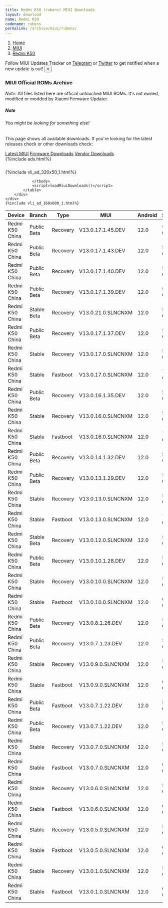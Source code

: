```yaml
---
title: Redmi K50 (rubens) MIUI Downloads
layout: download
name: Redmi K50
codename: rubens
permalink: /archive/miui/rubens/
---
```

<nav aria-label="breadcrumb">
    <ol class="breadcrumb">
        <li class="breadcrumb-item"><a href="/">Home</a></li>
        <li class="breadcrumb-item"><a href="/miui/">MIUI</a></li>
        <li class="breadcrumb-item active" aria-current="page"><a href="/miui/rubens/">Redmi K50</a></li>
    </ol>
</nav>
<div class="alert alert-primary alert-dismissible fade show" role="alert">
    Follow MIUI Updates Tracker on <a href="https://t.me/MIUIUpdatesTracker" class="alert-link">Telegram</a>
     or <a href="https://twitter.com/MiFwUpdater" class="alert-link">Twitter</a> to get notified when a new update is out!
    <button type="button" class="close" data-dismiss="alert" aria-label="Close">
        <span aria-hidden="true">&times;</span>
    </button>
</div>

### MIUI Official ROMs Archive
*Note*: All files listed here are official untouched MIUI ROMs. It's not owned, modified or modded by Xiaomi Firmware Updater.
<div class="card">
  <div class="card-body">
    <h5 class="card-title">Note</h5>
    <h6 class="card-subtitle mb-2 text-muted">You might be looking for something else!</h6>
    <p class="card-text">This page shows all available downloads.
     If you're looking for the latest releases check or other downloads check:</p>
    <a href="/miui/rubens/" class="card-link">Latest MIUI</a>
    <a href="/firmware/rubens/" class="card-link">Firmware Downloads</a>
    <a href="/vendor/rubens/" class="card-link">Vendor Downloads</a>
  </div>
</div>
{%include ads.html%}
<div class="row justify-content-center">
    <div class="col-10">
        <div class="table-responsive-md" style="margin-top: 25px;">
            {%include vli_ad_320x50_1.html%}
            <table id="miui" class="display dt-responsive nowrap compact table table-striped table-hover table-sm">
                <thead class="thead-dark">
                    <tr>
                        <th data-ref="device">Device</th>
                        <th data-ref="branch">Branch</th>
                        <th data-ref="type">Type</th>
                        <th data-ref="miui">MIUI</th>
                        <th data-ref="android">Android</th>
                        <th data-ref="size">Size</th>
                        <th data-ref="size">Date</th>
                        <th data-ref="link">Link</th>
                    </tr>
                </thead>
                <tbody>
                <tr><td>Redmi K50 China</td><td>Public Beta</td><td>Recovery</td><td>V13.0.17.1.45.DEV</td><td>12.0</td><td>5.2 GB</td><td>2022-07-08</td><td><a href="/miui/rubens/public beta/V13.0.17.1.45.DEV/">Download</a></td></tr>
<tr><td>Redmi K50 China</td><td>Public Beta</td><td>Recovery</td><td>V13.0.17.1.43.DEV</td><td>12.0</td><td>5.2 GB</td><td>2022-07-01</td><td><a href="/miui/rubens/public beta/V13.0.17.1.43.DEV/">Download</a></td></tr>
<tr><td>Redmi K50 China</td><td>Public Beta</td><td>Recovery</td><td>V13.0.17.1.40.DEV</td><td>12.0</td><td>5.2 GB</td><td>2022-06-24</td><td><a href="/miui/rubens/public beta/V13.0.17.1.40.DEV/">Download</a></td></tr>
<tr><td>Redmi K50 China</td><td>Public Beta</td><td>Recovery</td><td>V13.0.17.1.39.DEV</td><td>12.0</td><td>5.1 GB</td><td>2022-06-17</td><td><a href="/miui/rubens/public beta/V13.0.17.1.39.DEV/">Download</a></td></tr>
<tr><td>Redmi K50 China</td><td>Stable Beta</td><td>Recovery</td><td>V13.0.21.0.SLNCNXM</td><td>12.0</td><td>5.2 GB</td><td>2022-06-17</td><td><a href="/miui/rubens/stable beta/V13.0.21.0.SLNCNXM/">Download</a></td></tr>
<tr><td>Redmi K50 China</td><td>Public Beta</td><td>Recovery</td><td>V13.0.17.1.37.DEV</td><td>12.0</td><td>5.1 GB</td><td>2022-06-10</td><td><a href="/miui/rubens/public beta/V13.0.17.1.37.DEV/">Download</a></td></tr>
<tr><td>Redmi K50 China</td><td>Stable</td><td>Recovery</td><td>V13.0.17.0.SLNCNXM</td><td>12.0</td><td>5.2 GB</td><td>2022-06-03</td><td><a href="/miui/rubens/stable/V13.0.17.0.SLNCNXM/">Download</a></td></tr>
<tr><td>Redmi K50 China</td><td>Stable</td><td>Fastboot</td><td>V13.0.17.0.SLNCNXM</td><td>12.0</td><td>7.1 GB</td><td>2022-05-30</td><td><a href="/miui/rubens/stable/V13.0.17.0.SLNCNXM/">Download</a></td></tr>
<tr><td>Redmi K50 China</td><td>Public Beta</td><td>Recovery</td><td>V13.0.16.1.35.DEV</td><td>12.0</td><td>5.0 GB</td><td>2022-05-27</td><td><a href="/miui/rubens/public beta/V13.0.16.1.35.DEV/">Download</a></td></tr>
<tr><td>Redmi K50 China</td><td>Stable</td><td>Recovery</td><td>V13.0.16.0.SLNCNXM</td><td>12.0</td><td>5.0 GB</td><td>2022-05-24</td><td><a href="/miui/rubens/stable/V13.0.16.0.SLNCNXM/">Download</a></td></tr>
<tr><td>Redmi K50 China</td><td>Stable</td><td>Fastboot</td><td>V13.0.16.0.SLNCNXM</td><td>12.0</td><td>7.0 GB</td><td>2022-05-22</td><td><a href="/miui/rubens/stable/V13.0.16.0.SLNCNXM/">Download</a></td></tr>
<tr><td>Redmi K50 China</td><td>Public Beta</td><td>Recovery</td><td>V13.0.14.1.32.DEV</td><td>12.0</td><td>5.1 GB</td><td>2022-05-20</td><td><a href="/miui/rubens/public beta/V13.0.14.1.32.DEV/">Download</a></td></tr>
<tr><td>Redmi K50 China</td><td>Public Beta</td><td>Recovery</td><td>V13.0.13.1.29.DEV</td><td>12.0</td><td>5.0 GB</td><td>2022-05-13</td><td><a href="/miui/rubens/public beta/V13.0.13.1.29.DEV/">Download</a></td></tr>
<tr><td>Redmi K50 China</td><td>Stable</td><td>Recovery</td><td>V13.0.13.0.SLNCNXM</td><td>12.0</td><td>5.0 GB</td><td>2022-05-07</td><td><a href="/miui/rubens/stable/V13.0.13.0.SLNCNXM/">Download</a></td></tr>
<tr><td>Redmi K50 China</td><td>Stable</td><td>Fastboot</td><td>V13.0.13.0.SLNCNXM</td><td>12.0</td><td>7.0 GB</td><td>2022-05-05</td><td><a href="/miui/rubens/stable/V13.0.13.0.SLNCNXM/">Download</a></td></tr>
<tr><td>Redmi K50 China</td><td>Stable Beta</td><td>Recovery</td><td>V13.0.12.0.SLNCNXM</td><td>12.0</td><td>5.1 GB</td><td>2022-04-30</td><td><a href="/miui/rubens/stable beta/V13.0.12.0.SLNCNXM/">Download</a></td></tr>
<tr><td>Redmi K50 China</td><td>Public Beta</td><td>Recovery</td><td>V13.0.10.1.28.DEV</td><td>12.0</td><td>5.1 GB</td><td>2022-04-29</td><td><a href="/miui/rubens/public beta/V13.0.10.1.28.DEV/">Download</a></td></tr>
<tr><td>Redmi K50 China</td><td>Stable</td><td>Recovery</td><td>V13.0.10.0.SLNCNXM</td><td>12.0</td><td>5.0 GB</td><td>2022-04-22</td><td><a href="/miui/rubens/stable/V13.0.10.0.SLNCNXM/">Download</a></td></tr>
<tr><td>Redmi K50 China</td><td>Stable</td><td>Fastboot</td><td>V13.0.10.0.SLNCNXM</td><td>12.0</td><td>6.9 GB</td><td>2022-04-20</td><td><a href="/miui/rubens/stable/V13.0.10.0.SLNCNXM/">Download</a></td></tr>
<tr><td>Redmi K50 China</td><td>Public Beta</td><td>Recovery</td><td>V13.0.8.1.26.DEV</td><td>12.0</td><td>5.0 GB</td><td>2022-04-18</td><td><a href="/miui/rubens/public beta/V13.0.8.1.26.DEV/">Download</a></td></tr>
<tr><td>Redmi K50 China</td><td>Public Beta</td><td>Recovery</td><td>V13.0.7.1.23.DEV</td><td>12.0</td><td>5.0 GB</td><td>2022-04-08</td><td><a href="/miui/rubens/public beta/V13.0.7.1.23.DEV/">Download</a></td></tr>
<tr><td>Redmi K50 China</td><td>Stable</td><td>Recovery</td><td>V13.0.9.0.SLNCNXM</td><td>12.0</td><td>5.0 GB</td><td>2022-04-07</td><td><a href="/miui/rubens/stable/V13.0.9.0.SLNCNXM/">Download</a></td></tr>
<tr><td>Redmi K50 China</td><td>Stable</td><td>Fastboot</td><td>V13.0.9.0.SLNCNXM</td><td>12.0</td><td>6.9 GB</td><td>2022-04-05</td><td><a href="/miui/rubens/stable/V13.0.9.0.SLNCNXM/">Download</a></td></tr>
<tr><td>Redmi K50 China</td><td>Public Beta</td><td>Fastboot</td><td>V13.0.7.1.22.DEV</td><td>12.0</td><td>5.8 GB</td><td>2022-04-01</td><td><a href="/miui/rubens/public beta/V13.0.7.1.22.DEV/">Download</a></td></tr>
<tr><td>Redmi K50 China</td><td>Public Beta</td><td>Recovery</td><td>V13.0.7.1.22.DEV</td><td>12.0</td><td>5.0 GB</td><td>2022-04-01</td><td><a href="/miui/rubens/public beta/V13.0.7.1.22.DEV/">Download</a></td></tr>
<tr><td>Redmi K50 China</td><td>Stable</td><td>Recovery</td><td>V13.0.7.0.SLNCNXM</td><td>12.0</td><td>5.0 GB</td><td>2022-03-28</td><td><a href="/miui/rubens/stable/V13.0.7.0.SLNCNXM/">Download</a></td></tr>
<tr><td>Redmi K50 China</td><td>Stable</td><td>Fastboot</td><td>V13.0.7.0.SLNCNXM</td><td>12.0</td><td>6.8 GB</td><td>2022-03-27</td><td><a href="/miui/rubens/stable/V13.0.7.0.SLNCNXM/">Download</a></td></tr>
<tr><td>Redmi K50 China</td><td>Stable</td><td>Recovery</td><td>V13.0.6.0.SLNCNXM</td><td>12.0</td><td>5.0 GB</td><td>2022-03-25</td><td><a href="/miui/rubens/stable/V13.0.6.0.SLNCNXM/">Download</a></td></tr>
<tr><td>Redmi K50 China</td><td>Stable</td><td>Fastboot</td><td>V13.0.6.0.SLNCNXM</td><td>12.0</td><td>6.8 GB</td><td>2022-03-24</td><td><a href="/miui/rubens/stable/V13.0.6.0.SLNCNXM/">Download</a></td></tr>
<tr><td>Redmi K50 China</td><td>Stable</td><td>Recovery</td><td>V13.0.5.0.SLNCNXM</td><td>12.0</td><td>5.0 GB</td><td>2022-03-21</td><td><a href="/miui/rubens/stable/V13.0.5.0.SLNCNXM/">Download</a></td></tr>
<tr><td>Redmi K50 China</td><td>Stable</td><td>Fastboot</td><td>V13.0.5.0.SLNCNXM</td><td>12.0</td><td>6.8 GB</td><td>2022-03-17</td><td><a href="/miui/rubens/stable/V13.0.5.0.SLNCNXM/">Download</a></td></tr>
<tr><td>Redmi K50 China</td><td>Stable</td><td>Recovery</td><td>V13.0.1.0.SLNCNXM</td><td>12.0</td><td>5.0 GB</td><td>2022-03-18</td><td><a href="/miui/rubens/stable/V13.0.1.0.SLNCNXM/">Download</a></td></tr>
<tr><td>Redmi K50 China</td><td>Stable</td><td>Fastboot</td><td>V13.0.1.0.SLNCNXM</td><td>12.0</td><td>6.8 GB</td><td>2022-03-05</td><td><a href="/miui/rubens/stable/V13.0.1.0.SLNCNXM/">Download</a></td></tr>

                </tbody>
                <script>loadMiuiDownloads()</script>
            </table>
        </div>
    </div>
    {%include vli_ad_160x600_1.html%}
</div>
